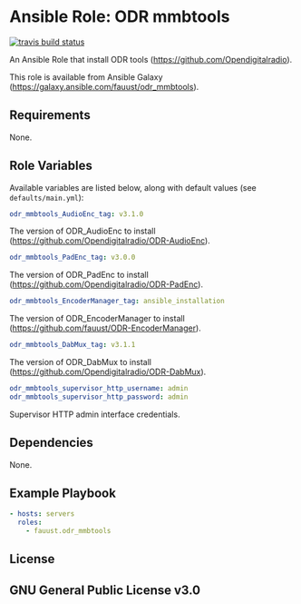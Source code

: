 # Ansible Role: ODR mmbtools

[![travis build status](https://img.shields.io/travis/Opendigitalradio/ansible-role-odr_mmbtools?logo=travis)](https://travis-ci.org/Opendigitalradio/ansible-role-odr_mmbtools)

An Ansible Role that install ODR tools (<https://github.com/Opendigitalradio>).

This role is available from Ansible Galaxy
(<https://galaxy.ansible.com/fauust/odr_mmbtools>).

## Requirements

None.

## Role Variables

Available variables are listed below, along with default values (see
`defaults/main.yml`):

```yaml
odr_mmbtools_AudioEnc_tag: v3.1.0
```

The version of ODR_AudioEnc to install
(<https://github.com/Opendigitalradio/ODR-AudioEnc>).

```yaml
odr_mmbtools_PadEnc_tag: v3.0.0
```

The version of ODR_PadEnc to install
(<https://github.com/Opendigitalradio/ODR-PadEnc>).

```yaml
odr_mmbtools_EncoderManager_tag: ansible_installation
```

The version of ODR_EncoderManager to install
(<https://github.com/fauust/ODR-EncoderManager>).

```yaml
odr_mmbtools_DabMux_tag: v3.1.1
```

The version of ODR_DabMux to install
(<https://github.com/Opendigitalradio/ODR-DabMux>).

```yaml
odr_mmbtools_supervisor_http_username: admin
odr_mmbtools_supervisor_http_password: admin
```

Supervisor HTTP admin interface credentials.

## Dependencies

None.

## Example Playbook

```yaml
- hosts: servers
  roles:
    - fauust.odr_mmbtools
```

## License

## GNU General Public License v3.0
